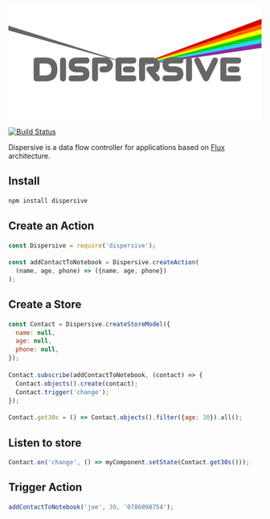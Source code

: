 ![Dispersive](https://raw.githubusercontent.com/dawee/dispersive-logo/master/dispersive-white-bg.png)

[![Build Status](https://travis-ci.org/dawee/dispersive.svg?branch=master)](https://travis-ci.org/dawee/dispersive)

Dispersive is a data flow controller for applications based on [Flux](https://github.com/facebook/flux) architecture.


## Install

```sh
npm install dispersive
```

## Create an Action

```js
const Dispersive = require('dispersive');

const addContactToNotebook = Dispersive.createAction(
  (name, age, phone) => ({name, age, phone})
);
```

## Create a Store

```js
const Contact = Dispersive.createStoreModel({
  name: null,
  age: null,
  phone: null,
});

Contact.subscribe(addContactToNotebook, (contact) => {
  Contact.objects().create(contact);
  Contact.trigger('change');
});

Contact.get30s = () => Contact.objects().filter({age: 30}).all();
```

## Listen to store

```js
Contact.on('change', () => myComponent.setState(Contact.get30s()));
```

## Trigger Action

```js
addContactToNotebook('joe', 30, '0786898754');
```

